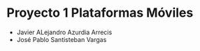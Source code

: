 # Proyecto 1 Plataformas Móviles

* Javier ALejandro Azurdia Arrecis
* José Pablo Santisteban Vargas
